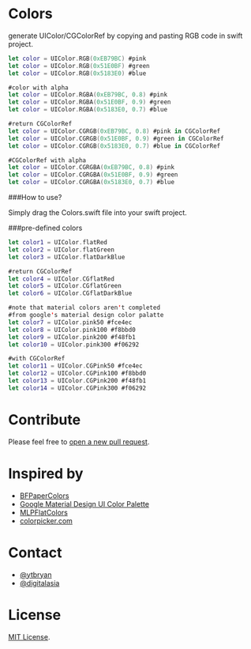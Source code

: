 Colors
===========
generate UIColor/CGColorRef by copying and pasting RGB code in swift project.

```swift
let color = UIColor.RGB(0xEB79BC) #pink
let color = UIColor.RGB(0x51E0BF) #green
let color = UIColor.RGB(0x5183E0) #blue

#color with alpha
let color = UIColor.RGBA(0xEB79BC, 0.8) #pink
let color = UIColor.RGBA(0x51E0BF, 0.9) #green
let color = UIColor.RGBA(0x5183E0, 0.7) #blue

#return CGColorRef
let color = UIColor.CGRGB(0xEB79BC, 0.8) #pink in CGColorRef
let color = UIColor.CGRGB(0x51E0BF, 0.9) #green in CGColorRef
let color = UIColor.CGRGB(0x5183E0, 0.7) #blue in CGColorRef

#CGColorRef with alpha
let color = UIColor.CGRGBA(0xEB79BC, 0.8) #pink
let color = UIColor.CGRGBA(0x51E0BF, 0.9) #green
let color = UIColor.CGRGBA(0x5183E0, 0.7) #blue
```
###How to use?

Simply drag the Colors.swift file into your swift project.

###pre-defined colors

```swift
let color1 = UIColor.flatRed
let color2 = UIColor.flatGreen
let color3 = UIColor.flatDarkBlue

#return CGColorRef
let color4 = UIColor.CGflatRed
let color5 = UIColor.CGflatGreen
let color6 = UIColor.CGflatDarkBlue

#note that material colors aren't completed
#from google's material design color palatte
let color7 = UIColor.pink50 #fce4ec
let color8 = UIColor.pink100 #f8bbd0
let color9 = UIColor.pink200 #f48fb1
let color10 = UIColor.pink300 #f06292

#with CGColorRef
let color11 = UIColor.CGPink50 #fce4ec
let color12 = UIColor.CGPink100 #f8bbd0
let color13 = UIColor.CGPink200 #f48fb1
let color14 = UIColor.CGPink300 #f06292


```

Contribute
==========
Please feel free to [open a new pull request](https://github.com/ytbryan/colors/pulls).

Inspired by
==========
- [BFPaperColors](https://github.com/bfeher/BFPaperColors)
- [Google Material Design UI Color Palette](http://www.google.com/design/spec/style/color.html)
- [MLPFlatColors](https://github.com/EddyBorja/UIColor-MLPFlatColors)
- [colorpicker.com](http://colorpicker.com)

Contact
=======
- [@ytbryan](http://twitter.com/ytbryan)
- [@digitalasia](http://github.com/digitalasia)

License
=======
[MIT License](http://www.opensource.org/licenses/MIT).
